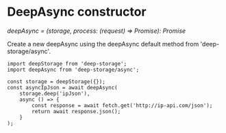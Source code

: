 # DeepAsync constructor

_deepAsync = \(storage, process: \(request\) =&gt; Promise\): Promise_

Create a new deepAsync using the deepAsync default method from 'deep-storage/async'.

```
import deepStorage from 'deep-storage';
import deepAsync from 'deep-storage/async';

const storage = deepStorage({});
const asyncIpJson = await deepAsync(
    storage.deep('ipJson'),
    async () => {
        const response = await fetch.get('http://ip-api.com/json');
        return await response.json();
    }
);
```



